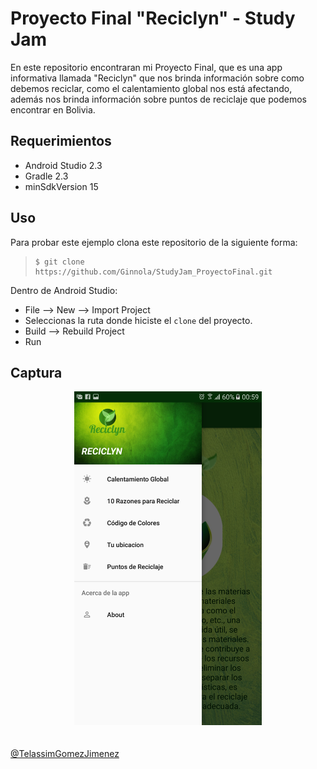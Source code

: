 # Proyecto Final "Reciclyn" - Study Jam

En este repositorio encontraran mi Proyecto Final, que es una app informativa llamada "Reciclyn" que nos brinda información sobre como debemos reciclar, como el calentamiento global nos
está afectando, además nos brinda información sobre puntos de reciclaje que podemos encontrar en Bolivia.

## Requerimientos

  * Android Studio 2.3
  * Gradle 2.3
  * minSdkVersion 15

## Uso

Para probar este ejemplo clona este repositorio de la siguiente forma:
>
>     $ git clone https://github.com/Ginnola/StudyJam_ProyectoFinal.git

Dentro de Android Studio:

* File --> New --> Import Project
* Seleccionas la ruta donde hiciste el `clone` del proyecto.
* Build --> Rebuild Project
* Run

## Captura

<div align="center">
    <center>
        <img src="/img/captura.png" width="300">
    </center>
</div>
<br><br>
<a href="http://www.miramicodigo.com" target="_blank">@TelassimGomezJimenez</a>
